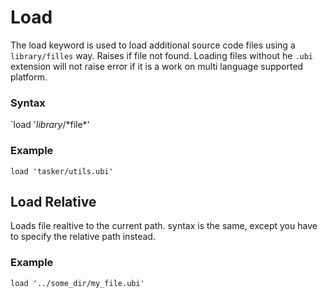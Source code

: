 # Load

 The load keyword is used to load additional source code files using a `library/filles` way. Raises if file not found. Loading files without he `.ubi` extension will not raise error if it is a work on multi language supported platform.

### Syntax

`load '*library*/\*file\*'

### Example

````
load 'tasker/utils.ubi'
````





## Load Relative

Loads file realtive to the current path. syntax is the  same, except you have to specify the relative path instead.

### Example

````
load '../some_dir/my_file.ubi'
````

